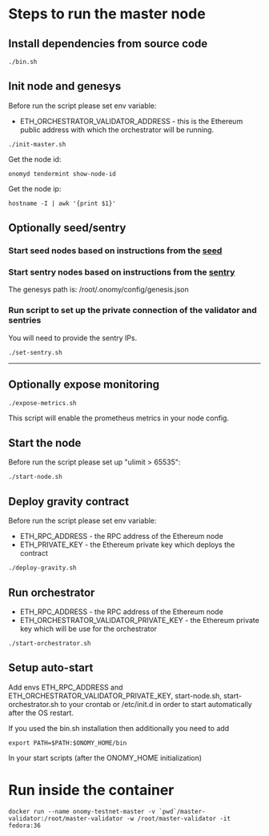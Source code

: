 # Steps to run the master node

## Install dependencies from source code

```
./bin.sh
```

## Init node and genesys

Before run the script please set env variable:

* ETH_ORCHESTRATOR_VALIDATOR_ADDRESS - this is the Ethereum public address with which the orchestrator will be running.

```
./init-master.sh
```

Get the node id:

```
onomyd tendermint show-node-id
```

Get the node ip:

```
hostname -I | awk '{print $1}'
```

## Optionally seed/sentry

### Start seed nodes based on instructions from the [seed](../seed/readme.md)

### Start sentry nodes based on instructions from the [sentry](../sentry/readme.md)

The genesys path is: /root/.onomy/config/genesis.json

### Run script to set up the private connection of the validator and sentries

You will need to provide the sentry IPs.

```
./set-sentry.sh
```

--------------------------------------------------------------

## Optionally expose monitoring

```
./expose-metrics.sh
```

This script will enable the prometheus metrics in your node config.

## Start the node

Before run the script please set up "ulimit > 65535":

```
./start-node.sh
```

## Deploy gravity contract

Before run the script please set env variable:

* ETH_RPC_ADDRESS - the RPC address of the Ethereum node
* ETH_PRIVATE_KEY - the Ethereum private key which deploys the contract

```
./deploy-gravity.sh
```

## Run orchestrator

* ETH_RPC_ADDRESS - the RPC address of the Ethereum node
* ETH_ORCHESTRATOR_VALIDATOR_PRIVATE_KEY - the Ethereum private key which will be use for the orchestrator

```
./start-orchestrator.sh
```

## Setup auto-start

Add envs ETH_RPC_ADDRESS and ETH_ORCHESTRATOR_VALIDATOR_PRIVATE_KEY,  start-node.sh,  start-orchestrator.sh
to your crontab or /etc/init.d in order to start automatically after the OS restart.

If you used the bin.sh installation then additionally you need to add
```
export PATH=$PATH:$ONOMY_HOME/bin
```

In your start scripts (after the ONOMY_HOME initialization)

# Run inside the container

```
docker run --name onomy-testnet-master -v `pwd`/master-validator:/root/master-validator -w /root/master-validator -it fedora:36
```